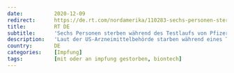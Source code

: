 ```yaml
---
date:          2020-12-09
redirect:      https://de.rt.com/nordamerika/110283-sechs-personen-sterben-wahrend-testlaufs-von-pfizer-impfstoff/
title:         RT DE
subtitle:      'Sechs Personen sterben während des Testlaufs von Pfizer-Impfstoff in den USA'
description:   'Laut der US-Arzneimittelbehörde starben während eines Testlaufes des Pfizer-Impfstoffes sechs Personen. Die Todesfälle sollen in keinem Zusammenhang mit dem Impfstoff stehen, dieser zeige "ein vorzügliches Sicherheitsprofil". Pfizer beantragt für den Impfstoff eine sogenannte Notfall-Zulassung in den USA.'
country:       DE
categories:    [Impfung]
tags:          [mit oder an impfung gestorben, biontech]
---
```

